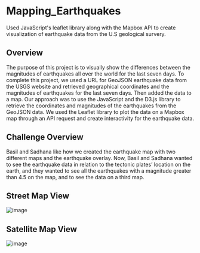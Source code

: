 # Mapping_Earthquakes
Used JavaScript's leaflet library along with the Mapbox API to create visualization of earthquake data from the U.S geological survery.

## Overview
The purpose of this project is to visually show the differences between the magnitudes of earthquakes all over the world for the last seven days. To complete this project, we used a URL for GeoJSON earthquake data from the USGS website and retrieved geographical coordinates and the magnitudes of earthquakes for the last seven days. Then added the data to a map. Our approach was to use the JavaScript and the D3.js library to retrieve the coordinates and magnitudes of the earthquakes from the GeoJSON data. We used the Leaflet library to plot the data on a Mapbox map through an API request and create interactivity for the earthquake data.

## Challenge Overview
Basil and Sadhana like how we created the earthquake map with two different maps and the earthquake overlay. Now, Basil and Sadhana wanted to see the earthquake data in relation to the tectonic plates’ location on the earth, and they wanted to see all the earthquakes with a magnitude greater than 4.5 on the map, and to see the data on a third map.


## Street Map View

![image](https://user-images.githubusercontent.com/78935551/120129755-8b37ad80-c192-11eb-999e-9215ae9b9253.png)

## Satellite Map View

![image](https://user-images.githubusercontent.com/78935551/120129820-b4583e00-c192-11eb-964f-7fe36643cfb2.png)



